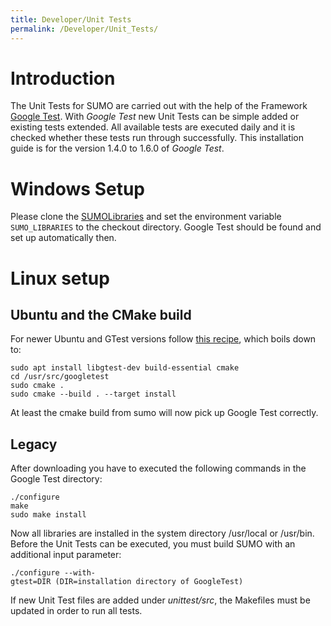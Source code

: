 ```yaml
---
title: Developer/Unit Tests
permalink: /Developer/Unit_Tests/
---
```


# Introduction

The Unit Tests for SUMO are carried out with the help of the Framework
[Google Test](http://code.google.com/p/googletest/). With *Google Test*
new Unit Tests can be simple added or existing tests extended. All
available tests are executed daily and it is checked whether these tests
run through successfully. This installation guide is for the version
1.4.0 to 1.6.0 of *Google Test*.

# Windows Setup

Please clone the
[SUMOLibraries](https://github.com/DLR-TS/SUMOLibraries) and set the
environment variable `SUMO_LIBRARIES` to the checkout directory. Google
Test should be found and set up automatically then.

# Linux setup

## Ubuntu and the CMake build

For newer Ubuntu and GTest versions follow [this
recipe](https://stackoverflow.com/questions/24295876/cmake-cannot-find-googletest-required-library-in-ubuntu),
which boils down to:

```
sudo apt install libgtest-dev build-essential cmake
cd /usr/src/googletest
sudo cmake .
sudo cmake --build . --target install
```

At least the cmake build from sumo will now pick up Google Test
correctly.

## Legacy

After downloading you have to executed the following commands in the
Google Test directory:

```
./configure
make
sudo make install
```

Now all libraries are installed in the system directory /usr/local or
/usr/bin. Before the Unit Tests can be executed, you must build SUMO
with an additional input parameter:

```
./configure --with-gtest=DIR (DIR=installation directory of GoogleTest)
```

If new Unit Test files are added under *unittest/src*, the Makefiles
must be updated in order to run all tests.